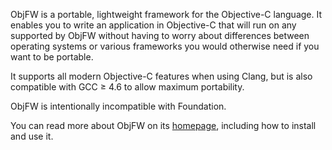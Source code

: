ObjFW is a portable, lightweight framework for the Objective-C language. It
enables you to write an application in Objective-C that will run on any
supported by ObjFW without having to worry about differences between operating
systems or various frameworks you would otherwise need if you want to be
portable.

It supports all modern Objective-C features when using Clang, but is also
compatible with GCC ≥ 4.6 to allow maximum portability.

ObjFW is intentionally incompatible with Foundation.

You can read more about ObjFW on its [homepage](https://objfw.nil.im),
including how to install and use it.
